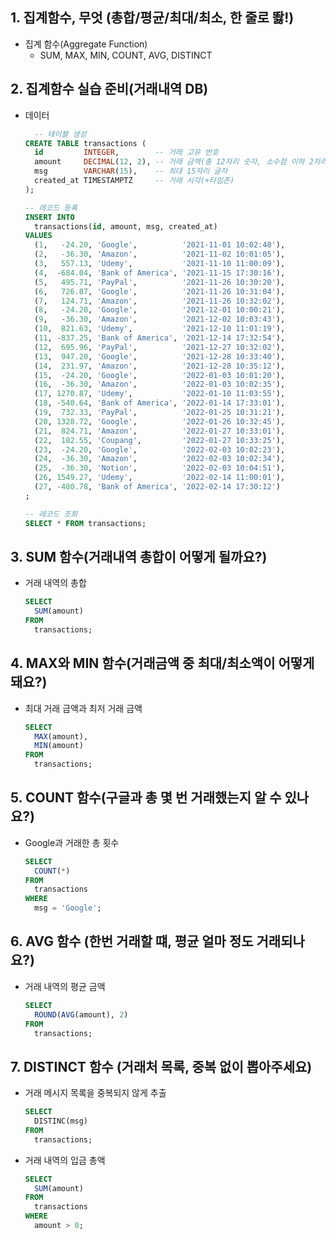 ## 1. 집계함수, 무엇 (총합/평균/최대/최소, 한 줄로 똻!)
* 집계 함수(Aggregate Function)
  * SUM, MAX, MIN, COUNT, AVG, DISTINCT

## 2. 집계함수 실습 준비(거래내역 DB)
* 데이터
  ```sql
    -- 테이블 생성
  CREATE TABLE transactions (
    id         INTEGER,        -- 거래 고유 번호
    amount     DECIMAL(12, 2), -- 거래 금액(총 12자리 숫자, 소수점 이하 2자리까지)
    msg        VARCHAR(15),    -- 최대 15자리 글자
    created_at TIMESTAMPTZ     -- 거래 시각(+타임존)
  );

  -- 레코드 등록
  INSERT INTO
    transactions(id, amount, msg, created_at)
  VALUES
    (1,   -24.20, 'Google',          '2021-11-01 10:02:48'),
    (2,   -36.30, 'Amazon',          '2021-11-02 10:01:05'),
    (3,   557.13, 'Udemy',           '2021-11-10 11:00:09'),
    (4,  -684.04, 'Bank of America', '2021-11-15 17:30:16'),
    (5,   495.71, 'PayPal',          '2021-11-26 10:30:20'),
    (6,   726.87, 'Google',          '2021-11-26 10:31:04'),
    (7,   124.71, 'Amazon',          '2021-11-26 10:32:02'),
    (8,   -24.20, 'Google',          '2021-12-01 10:00:21'),
    (9,   -36.30, 'Amazon',          '2021-12-02 10:03:43'),
    (10,  821.63, 'Udemy',           '2021-12-10 11:01:19'),
    (11, -837.25, 'Bank of America', '2021-12-14 17:32:54'),
    (12,  695.96, 'PayPal',          '2021-12-27 10:32:02'),
    (13,  947.20, 'Google',          '2021-12-28 10:33:40'),
    (14,  231.97, 'Amazon',          '2021-12-28 10:35:12'),
    (15,  -24.20, 'Google',          '2022-01-03 10:01:20'),
    (16,  -36.30, 'Amazon',          '2022-01-03 10:02:35'),
    (17, 1270.87, 'Udemy',           '2022-01-10 11:03:55'),
    (18, -540.64, 'Bank of America', '2022-01-14 17:33:01'),
    (19,  732.33, 'PayPal',          '2022-01-25 10:31:21'),
    (20, 1328.72, 'Google',          '2022-01-26 10:32:45'),
    (21,  824.71, 'Amazon',          '2022-01-27 10:33:01'),
    (22,  182.55, 'Coupang',         '2022-01-27 10:33:25'),
    (23,  -24.20, 'Google',          '2022-02-03 10:02:23'),
    (24,  -36.30, 'Amazon',          '2022-02-03 10:02:34'),
    (25,  -36.30, 'Notion',          '2022-02-03 10:04:51'),
    (26, 1549.27, 'Udemy',           '2022-02-14 11:00:01'),
    (27, -480.78, 'Bank of America', '2022-02-14 17:30:12')
  ;

  -- 레코드 조회
  SELECT * FROM transactions;
  ```

## 3. SUM 함수(거래내역 총합이 어떻게 될까요?)
* 거래 내역의 총합
  ```sql
  SELECT
    SUM(amount)
  FROM
    transactions;
  ```

## 4. MAX와 MIN 함수(거래금액 중 최대/최소액이 어떻게 돼요?)
* 최대 거래 금액과 최저 거래 금액
  ```sql
  SELECT
    MAX(amount),
    MIN(amount)
  FROM
    transactions;
  ```

## 5. COUNT 함수(구글과 총 몇 번 거래했는지 알 수 있나요?)
* Google과 거래한 총 횟수
  ```sql
  SELECT
    COUNT(*)
  FROM
    transactions
  WHERE
    msg = 'Google';
  ```

## 6. AVG 함수 (한번 거래할 떄, 평균 얼마 정도 거래되나요?)
* 거래 내역의 평균 금액
  ```sql
  SELECT
    ROUND(AVG(amount), 2)
  FROM
    transactions;
  ```

## 7. DISTINCT 함수 (거래처 목록, 중복 없이 뽑아주세요)
* 거래 메시지 목록을 중복되지 않게 추출
  ```sql
  SELECT
    DISTINC(msg)
  FROM
    transactions;
  ```

* 거래 내역의 입금 총액
  ```sql
  SELECT
    SUM(amount)
  FROM
    transactions
  WHERE
    amount > 0;
  ```
